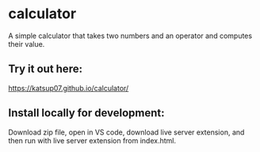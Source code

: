 # calculator
A simple calculator that takes two numbers and an operator and computes their value.

## Try it out here:
https://katsup07.github.io/calculator/

## Install locally for development:
Download zip file, open in VS code, download live server extension, and then run with live server extension from index.html.

